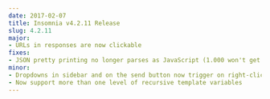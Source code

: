 ```yaml
---
date: 2017-02-07
title: Insomnia v4.2.11 Release
slug: 4.2.11
major:
- URLs in responses are now clickable
fixes:
- JSON pretty printing no longer parses as JavaScript (1.000 won't get rounded)
minor:
- Dropdowns in sidebar and on the send button now trigger on right-click
- Now support more than one level of recursive template variables
---
```

